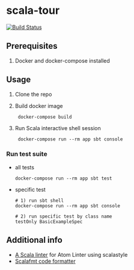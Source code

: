 # scala-tour

[![Build Status](https://travis-ci.com/shilgam/scala-tour.svg?branch=master)](https://travis-ci.com/shilgam/scala-tour)

## Prerequisites

1. Docker and docker-compose installed

## Usage

1. Clone the repo

1. Build docker image

        docker-compose build

1. Run Scala interactive shell session

        docker-compose run --rm app sbt console


### Run test suite

- all tests

      docker-compose run --rm app sbt test

- specific test

      # 1) run sbt shell
      docker-compose run --rm app sbt console

      # 2) run specific test by class name
      testOnly BasicExampleSpec

## Additional info

* [A Scala linter](https://atom.io/packages/linter-scalastyle) for Atom Linter using scalastyle
* [Scalafmt code formatter](https://scalameta.org/scalafmt/)
